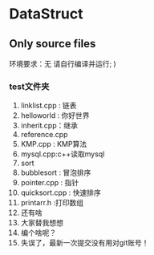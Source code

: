# DataStruct

## Only source files

环境要求：无
请自行编译并运行; )

### test文件夹

1. linklist.cpp : 链表
2. helloworld : 你好世界
3. inherit.cpp：继承
4. reference.cpp
5. KMP.cpp : KMP算法
6. mysql.cpp:c++读取mysql
7. sort
8. bubblesort : 冒泡排序
9. pointer.cpp : 指针
10. quicksort.cpp : 快速排序
11. printarr.h :打印数组
12. 还有啥
13. 大家替我想想
14. 编个啥呢？
15. 失误了，最新一次提交没有用对git账号！
